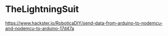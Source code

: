 # TheLightningSuit

https://www.hackster.io/RoboticaDIY/send-data-from-arduino-to-nodemcu-and-nodemcu-to-arduino-17d47a
